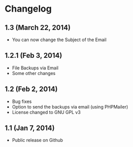 # Changelog

## 1.3 (March 22, 2014)
* You can now change the Subject of the Email

## 1.2.1 (Feb 3, 2014)
* File Backups via Email
* Some other changes

## 1.2 (Feb 2, 2014)
* Bug fixes
* Option to send the backups via email (using PHPMailer)
* License changed to GNU GPL v3

## 1.1 (Jan 7, 2014)
* Public release on Github